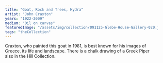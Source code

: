 ```yaml
---
title: "Goat, Rock and Trees, Hydra"
artist: "John Craxton"
years: "1922-2009"
medium: "Oil on canvas"
featuredImage: "/assets/img/collection/091125-Glebe-House-Gallery-020.jpg"
tags: "theCollection"
---
```

Craxton, who painted this goat in 1981, is best known for his images of Greece, its life and landscape. There is a chalk drawing of a Greek Piper also in the Hill Collection.





